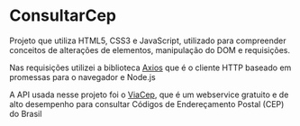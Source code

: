 # ConsultarCep

Projeto que utiliza HTML5, CSS3 e JavaScript, utilizado para compreender conceitos de alterações de elementos, manipulação do DOM e requisições.

Nas requisições utilizei a biblioteca [Axios](https://axios-http.com/ptbr/docs/intro) que é o cliente HTTP baseado em promessas para o navegador e Node.js



A API usada nesse projeto foi o [ViaCep](https://viacep.com.br/), que é um webservice gratuito e de alto desempenho para consultar Códigos de Endereçamento Postal (CEP) do Brasil
